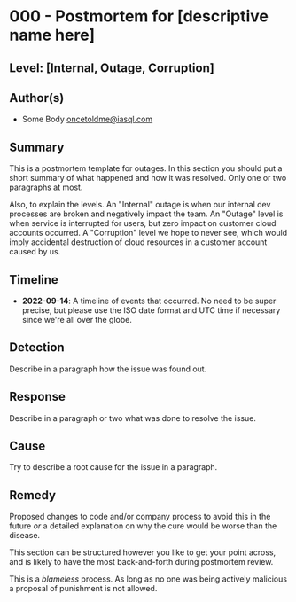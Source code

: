 # 000 - Postmortem for [descriptive name here]

## Level: [Internal, Outage, Corruption]

## Author(s)

- Some Body <oncetoldme@iasql.com>

## Summary

This is a postmortem template for outages. In this section you should put a short summary of what happened and how it was resolved. Only one or two paragraphs at most.

Also, to explain the levels. An "Internal" outage is when our internal dev processes are broken and negatively impact the team. An "Outage" level is when service is interrupted for users, but zero impact on customer cloud accounts occurred. A "Corruption" level we hope to never see, which would imply accidental destruction of cloud resources in a customer account caused by us.

## Timeline

- **2022-09-14**: A timeline of events that occurred. No need to be super precise, but please use the ISO date format and UTC time if necessary since we're all over the globe.

## Detection

Describe in a paragraph how the issue was found out.

## Response

Describe in a paragraph or two what was done to resolve the issue.

## Cause

Try to describe a root cause for the issue in a paragraph.

## Remedy

Proposed changes to code and/or company process to avoid this in the future *or* a detailed explanation on why the cure would be worse than the disease.

This section can be structured however you like to get your point across, and is likely to have the most back-and-forth during postmortem review.

This is a *blameless* process. As long as no one was being actively malicious a proposal of punishment is not allowed.